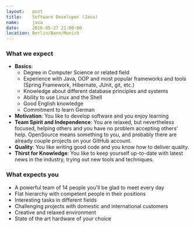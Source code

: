 ```yaml
---
layout:   post
title:    Software Developer (Java)
name:     java
date:     2016-05-27 21:00:00
location: Berlin/Bonn/Munich
---
```


### What we expect

- **Basics**:
    + Degree in Computer Science or related field
    + Experience with Java, OOP and most popular frameworks and tools (Spring Framework, Hibernate, JUnit, git, etc.)
    + Knowledge about different database principles and systems
    + Ability to use Linux and the Shell
    + Good English knowledge
    + Commitment to learn German
- **Motivation**: You like to develop software and you enjoy learning
- **Team Spirit and Independence**: You are relaxed, but nevertheless focused, helping others and you have no problem accepting others' help. OpenSource means something to you, and probably there are already couple projects on your GitHub account.
- **Quality**: You like writing good code and you know how to deliver quality.
- **Thirst for Knowledge**: You like to keep yourself up-to-date with latest news in the industry, trying out new tools and techniques.

### What expects you

- A powerful team of 14 people you'll be glad to meet every day
- Flat hierarchy with competent people in their positions
- Interesting tasks in different fields
- Challenging projects with domestic and international customers
- Creative and relaxed environment
- State of the art hardware of your choice
